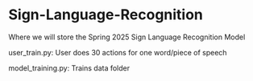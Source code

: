 # Sign-Language-Recognition
Where we will store the Spring 2025 Sign Language Recognition Model

user_train.py:
User does 30 actions for one word/piece of speech

model_training.py:
Trains data folder
